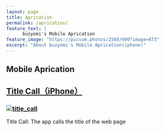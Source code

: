 ```yaml
---
layout: page
title: Aprication
permalink: /aprication/
feature_text: |
      buzyomi's Mobile Aprication
feature_image: "https://picsum.photos/2560/600?image=873"
excerpt: "About buzyomi's Mobile Aprication(iphone)"
---
```


<!-- 
[link-1]: /hp/title_call/
-->
[link-1]: /title_call/

## Mobile Aprication

## [Title Call（iPhone）][link-1]
### [![title_call](/assets/title_call/Icon-App-83.5x83.5@2x.png)][link-1]
Title Call: The app calls the title of the web page

<!-- 
## [Title Call（iPhone）]([link-1] "title_call")

### [![title_call](/assets/title_call/Icon-App-83.5x83.5@2x.png)]([link-1]  "title_call apri for iphone")
-->



